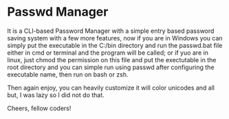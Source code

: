 # Passwd Manager

It is a CLI-based Password Manager with a simple entry based password saving system with a few more features, now if you are in Windows you can simply put the executable in the C:/bin directory and run the passwd.bat file either in cmd or terminal and the program will be called; or if yuo are in linux, just chmod the permission on this file and put the exectutable in the root directory and you can simple run using passwd after configuring the executable name, then run on bash or zsh.

Then again enjoy, you can heavily customize it will color unicodes and all but, I was lazy so I did not do that.

Cheers, fellow coders!
